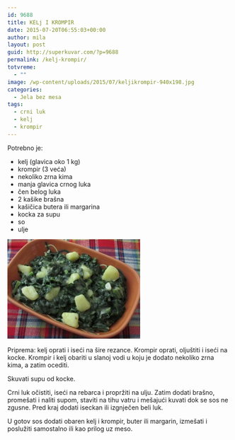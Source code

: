 ```yaml
---
id: 9688
title: KELj I KROMPIR
date: 2015-07-20T06:55:03+00:00
author: mila
layout: post
guid: http://superkuvar.com/?p=9688
permalink: /kelj-krompir/
totvreme:
  - ""
image: /wp-content/uploads/2015/07/keljikrompir-940x198.jpg
categories:
  - Jela bez mesa
tags:
  - crni luk
  - kelj
  - krompir
---
```

Potrebno je:  
* kelj (glavica oko 1 kg)  
* krompir (3 veća)  
* nekoliko zrna kima  
* manja glavica crnog luka  
* čen belog luka  
* 2 kašike brašna  
* kašičica butera ili margarina  
* kocka za supu  
* so  
* ulje

[<img class="alignnone size-medium wp-image-9690" src="/wp-content/uploads/2015/07/keljikrompir-300x225.jpg" alt="keljikrompir" width="300" height="225" />](/wp-content/uploads/2015/07/keljikrompir-e1437374996327.jpg)

Priprema: kelj oprati i iseći na šire rezance. Krompir oprati, oljuštiti i iseći na kocke. Krompir i kelj obariti u slanoj vodi u koju je dodato nekoliko zrna kima, a zatim ocediti.

Skuvati supu od kocke.

Crni luk očistiti, iseći na rebarca i propržiti na ulju. Zatim dodati brašno, promešati i naliti supom, staviti na tihu vatru i mešajući kuvati dok se sos ne zgusne. Pred kraj dodati iseckan ili izgnječen beli luk.

U gotov sos dodati obaren kelj i krompir, buter ili margarin, izmešati i poslužiti samostalno ili kao prilog uz meso.